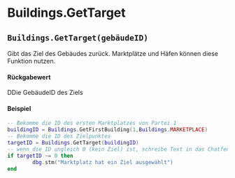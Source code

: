 # Buildings.GetTarget

## `Buildings.GetTarget(gebäudeID)`

Gibt das Ziel des Gebäudes zurück. Marktplätze und Häfen können diese Funktion nutzen.

#### Rückgabewert

DDie GebäudeID des Ziels

#### Beispiel

```lua
-- Bekomme die ID des ersten Marktplatzes von Partei 1
buildingID = Buildings.GetFirstBuilding(1,Buildings.MARKETPLACE)
-- Bekomme die ID des Zielpunktes
targetID = Buildings.GetTarget(buildingID)
-- wenn die ID ungleich 0 (kein Ziel) ist, schreibe Text in das Chatfenster
if targetID ~= 0 then
        dbg.stm("Marktplatz hat ein Ziel ausgewählt")
end

```
